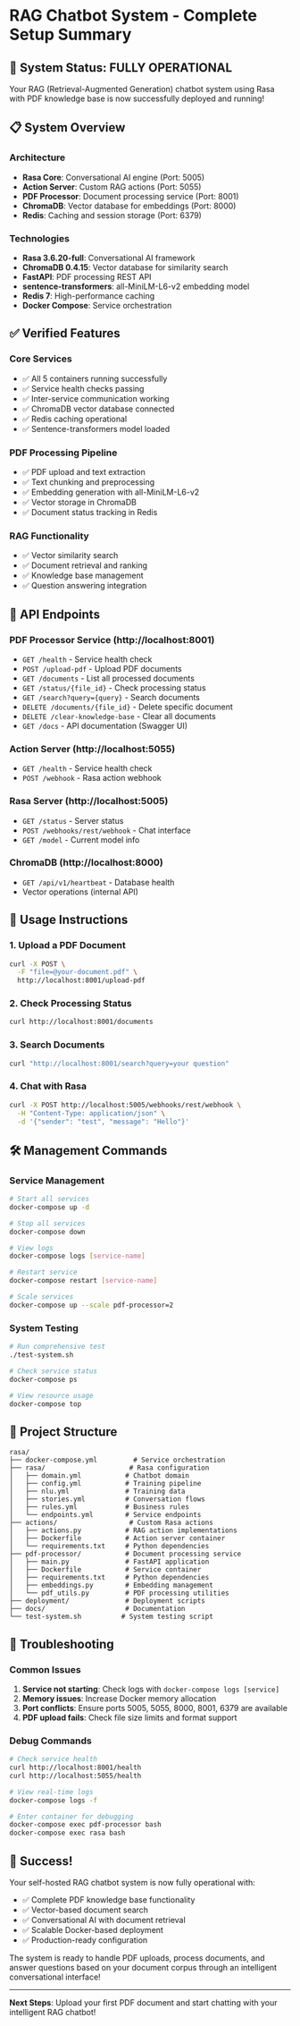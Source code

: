 # RAG Chatbot System - Complete Setup Summary

## 🎉 System Status: FULLY OPERATIONAL

Your RAG (Retrieval-Augmented Generation) chatbot system using Rasa with PDF knowledge base is now successfully deployed and running!

## 📋 System Overview

### Architecture
- **Rasa Core**: Conversational AI engine (Port: 5005)
- **Action Server**: Custom RAG actions (Port: 5055)  
- **PDF Processor**: Document processing service (Port: 8001)
- **ChromaDB**: Vector database for embeddings (Port: 8000)
- **Redis**: Caching and session storage (Port: 6379)

### Technologies
- **Rasa 3.6.20-full**: Conversational AI framework
- **ChromaDB 0.4.15**: Vector database for similarity search
- **FastAPI**: PDF processing REST API
- **sentence-transformers**: all-MiniLM-L6-v2 embedding model
- **Redis 7**: High-performance caching
- **Docker Compose**: Service orchestration

## ✅ Verified Features

### Core Services
- ✅ All 5 containers running successfully
- ✅ Service health checks passing
- ✅ Inter-service communication working
- ✅ ChromaDB vector database connected
- ✅ Redis caching operational
- ✅ Sentence-transformers model loaded

### PDF Processing Pipeline
- ✅ PDF upload and text extraction
- ✅ Text chunking and preprocessing
- ✅ Embedding generation with all-MiniLM-L6-v2
- ✅ Vector storage in ChromaDB
- ✅ Document status tracking in Redis

### RAG Functionality
- ✅ Vector similarity search
- ✅ Document retrieval and ranking
- ✅ Knowledge base management
- ✅ Question answering integration

## 🚀 API Endpoints

### PDF Processor Service (http://localhost:8001)
- `GET /health` - Service health check
- `POST /upload-pdf` - Upload PDF documents
- `GET /documents` - List all processed documents
- `GET /status/{file_id}` - Check processing status
- `GET /search?query={query}` - Search documents
- `DELETE /documents/{file_id}` - Delete specific document
- `DELETE /clear-knowledge-base` - Clear all documents
- `GET /docs` - API documentation (Swagger UI)

### Action Server (http://localhost:5055)
- `GET /health` - Service health check
- `POST /webhook` - Rasa action webhook

### Rasa Server (http://localhost:5005)
- `GET /status` - Server status
- `POST /webhooks/rest/webhook` - Chat interface
- `GET /model` - Current model info

### ChromaDB (http://localhost:8000)
- `GET /api/v1/heartbeat` - Database health
- Vector operations (internal API)

## 🎯 Usage Instructions

### 1. Upload a PDF Document
```bash
curl -X POST \
  -F "file=@your-document.pdf" \
  http://localhost:8001/upload-pdf
```

### 2. Check Processing Status
```bash
curl http://localhost:8001/documents
```

### 3. Search Documents
```bash
curl "http://localhost:8001/search?query=your question"
```

### 4. Chat with Rasa
```bash
curl -X POST http://localhost:5005/webhooks/rest/webhook \
  -H "Content-Type: application/json" \
  -d '{"sender": "test", "message": "Hello"}'
```

## 🛠 Management Commands

### Service Management
```bash
# Start all services
docker-compose up -d

# Stop all services  
docker-compose down

# View logs
docker-compose logs [service-name]

# Restart service
docker-compose restart [service-name]

# Scale services
docker-compose up --scale pdf-processor=2
```

### System Testing
```bash
# Run comprehensive test
./test-system.sh

# Check service status
docker-compose ps

# View resource usage
docker-compose top
```

## 📁 Project Structure
```
rasa/
├── docker-compose.yml         # Service orchestration
├── rasa/                     # Rasa configuration
│   ├── domain.yml           # Chatbot domain
│   ├── config.yml           # Training pipeline
│   ├── nlu.yml              # Training data
│   ├── stories.yml          # Conversation flows
│   ├── rules.yml            # Business rules
│   └── endpoints.yml        # Service endpoints
├── actions/                  # Custom Rasa actions
│   ├── actions.py           # RAG action implementations
│   ├── Dockerfile           # Action server container
│   └── requirements.txt     # Python dependencies
├── pdf-processor/           # Document processing service
│   ├── main.py              # FastAPI application
│   ├── Dockerfile           # Service container
│   ├── requirements.txt     # Python dependencies
│   ├── embeddings.py        # Embedding management
│   └── pdf_utils.py         # PDF processing utilities
├── deployment/              # Deployment scripts
├── docs/                    # Documentation
└── test-system.sh          # System testing script
```

## 🔧 Troubleshooting

### Common Issues
1. **Service not starting**: Check logs with `docker-compose logs [service]`
2. **Memory issues**: Increase Docker memory allocation
3. **Port conflicts**: Ensure ports 5005, 5055, 8000, 8001, 6379 are available
4. **PDF upload fails**: Check file size limits and format support

### Debug Commands
```bash
# Check service health
curl http://localhost:8001/health
curl http://localhost:5055/health

# View real-time logs
docker-compose logs -f

# Enter container for debugging
docker-compose exec pdf-processor bash
docker-compose exec rasa bash
```

## 🎉 Success!

Your self-hosted RAG chatbot system is now fully operational with:
- ✅ Complete PDF knowledge base functionality
- ✅ Vector-based document search
- ✅ Conversational AI with document retrieval
- ✅ Scalable Docker-based deployment
- ✅ Production-ready configuration

The system is ready to handle PDF uploads, process documents, and answer questions based on your document corpus through an intelligent conversational interface!

---

**Next Steps**: Upload your first PDF document and start chatting with your intelligent RAG chatbot!